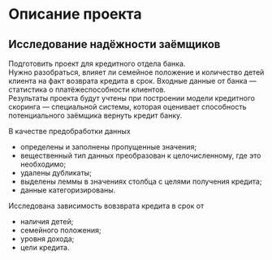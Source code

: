 # **Описание проекта**
## Исследование надёжности заёмщиков
Подготовить проект для кредитного отдела банка.  
Нужно разобраться, влияет ли семейное положение и количество детей клиента на факт возврата кредита в срок. Входные данные от банка — статистика о платёжеспособности клиентов.  
Результаты проекта будут учтены при построении модели кредитного скоринга — специальной системы, которая оценивает способность потенциального заёмщика вернуть кредит банку.

В качестве предобработки данных
- определены и заполнены пропущенные значения;
- вещественный тип данных преобразован к целочисленному, где это необходимо;
- удалены дубликаты;
- выделены леммы в значениях столбца с целями получения кредита;
- данные категоризированы.

Исследована зависимость вовзврата кредита в срок от
- наличия детей;
- семейного положения;
- уровня дохода;
- цели кредита.